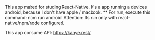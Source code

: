 This app maked for studing React-Native. It's a app running a devices android, because I don't have apple / macbook.
** For run, execute this command: npm run android. Attention:  Its run only with react-native/npm/node configured. 

This app consume API: https://kanye.rest/